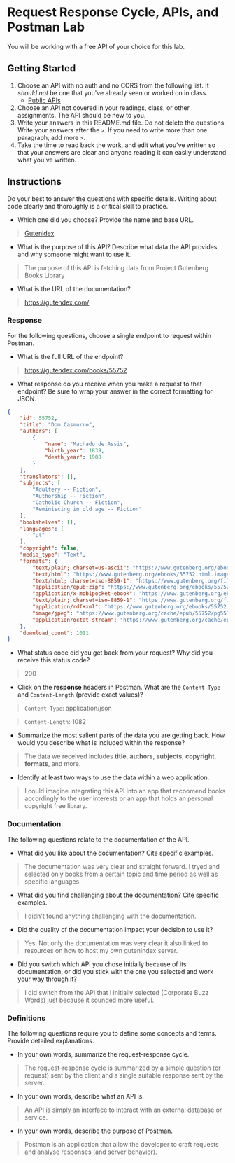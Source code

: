 # Request Response Cycle, APIs, and Postman Lab

You will be working with a free API of your choice for this lab.

## Getting Started

1. Choose an API with no auth and no CORS from the following list. It _should not_ be one that you've already seen or worked on in class.
   - [Public APIs](https://github.com/public-apis/public-apis)
1. Choose an API not covered in your readings, class, or other assignments. The API should be new to you.
1. Write your answers in this README.md file. Do not delete the questions. Write your answers after the `>`. If you need to write more than one paragraph, add more `>`.
1. Take the time to read back the work, and edit what you've written so that your answers are clear and anyone reading it can easily understand what you've written.

## Instructions

Do your best to answer the questions with specific details. Writing about code clearly and thoroughly is a critical skill to practice.

- Which one did you choose? Provide the name and base URL.

> [Gutenidex](http://gutenindex.com)

- What is the purpose of this API? Describe what data the API provides and why someone might want to use it.

> The purpose of this API is fetching data from Project Gutenberg Books Library

- What is the URL of the documentation?

> https://gutendex.com/

### Response

For the following questions, choose a single endpoint to request within Postman.

- What is the full URL of the endpoint?

> https://gutendex.com/books/55752

- What response do you receive when you make a request to that endpoint? Be sure to wrap your answer in the correct formatting for JSON.

```json
{
    "id": 55752,
    "title": "Dom Casmurro",
    "authors": [
        {
            "name": "Machado de Assis",
            "birth_year": 1839,
            "death_year": 1908
        }
    ],
    "translators": [],
    "subjects": [
        "Adultery -- Fiction",
        "Authorship -- Fiction",
        "Catholic Church -- Fiction",
        "Reminiscing in old age -- Fiction"
    ],
    "bookshelves": [],
    "languages": [
        "pt"
    ],
    "copyright": false,
    "media_type": "Text",
    "formats": {
        "text/plain; charset=us-ascii": "https://www.gutenberg.org/ebooks/55752.txt.utf-8",
        "text/html": "https://www.gutenberg.org/ebooks/55752.html.images",
        "text/html; charset=iso-8859-1": "https://www.gutenberg.org/files/55752/55752-h/55752-h.htm",
        "application/epub+zip": "https://www.gutenberg.org/ebooks/55752.epub3.images",
        "application/x-mobipocket-ebook": "https://www.gutenberg.org/ebooks/55752.kf8.images",
        "text/plain; charset=iso-8859-1": "https://www.gutenberg.org/files/55752/55752-8.txt",
        "application/rdf+xml": "https://www.gutenberg.org/ebooks/55752.rdf",
        "image/jpeg": "https://www.gutenberg.org/cache/epub/55752/pg55752.cover.medium.jpg",
        "application/octet-stream": "https://www.gutenberg.org/cache/epub/55752/pg55752-h.zip"
    },
    "download_count": 1011
}
```

- What status code did you get back from your request? Why did you receive this status code?

> 200

- Click on the **response** headers in Postman. What are the `Content-Type` and `Content-Length` (provide exact values)?

> `Content-Type`: application/json

> `Content-Length`: 1082

- Summarize the most salient parts of the data you are getting back. How would you describe what is included within the response?

> The data we received includes **title**, **authors**, **subjects**, **copyright**, **formats**, and more.

- Identify at least two ways to use the data within a web application.

> I could imagine integrating this API into an app that recoomend books accordingly to the user interests or an app that holds an personal copyright free library.

### Documentation

The following questions relate to the documentation of the API.

- What did you like about the documentation? Cite specific examples.

> The documentation was very clear and straight forward. I tryed and selected only books from a certain topic and time period as well as specific languages.

- What did you find challenging about the documentation? Cite specific examples.

> I didn't found anything challenging with the documentation.

- Did the quality of the documentation impact your decision to use it?

> Yes. Not only the documentation was very clear it also linked to resources on how to host my own gutenindex server.

- Did you switch which API you chose initially because of its documentation, or did you stick with the one you selected and work your way through it?

> I did switch from the API that I initially selected (Corporate Buzz Words) just because it sounded more useful.

### Definitions

The following questions require you to define some concepts and terms. Provide detailed explanations.

- In your own words, summarize the request-response cycle.

> The request-response cycle is summarized by a simple question (or request) sent by the client and a single suitable response sent by the server. 

- In your own words, describe what an API is.

> An API is simply an interface to interact with an external database or service.

- In your own words, describe the purpose of Postman.

> Postman is an application that allow the developer to craft requests and analyse responses (and server behavior).
